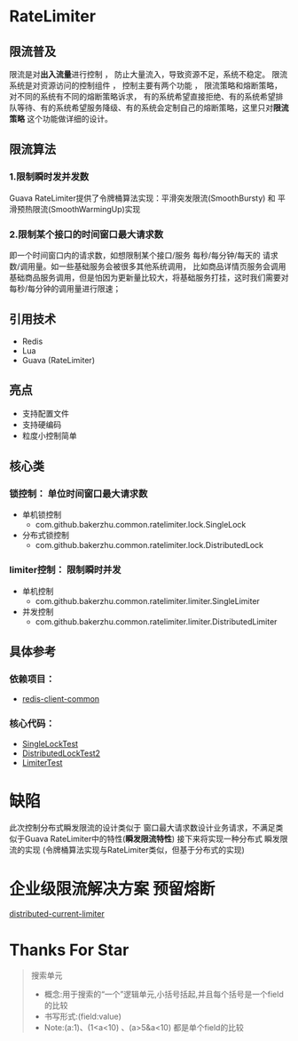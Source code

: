 # RateLimiter

## 限流普及
限流是对**出入流量**进行控制 ， 防止大量流入，导致资源不足，系统不稳定。
限流系统是对资源访问的控制组件 ， 控制主要有两个功能 ， 限流策略和熔断策略，对不同的系统有不同的熔断策略诉求，
有的系统希望直接拒绝、有的系统希望排队等待、有的系统希望服务降级、有的系统会定制自己的熔断策略，这里只对**限流策略** 这个功能做详细的设计。

## 限流算法
### 1.限制瞬时发并发数
Guava RateLimiter提供了令牌桶算法实现：平滑突发限流(SmoothBursty) 和 平滑预热限流(SmoothWarmingUp)实现
### 2.限制某个接口的时间窗口最大请求数
即一个时间窗口内的请求数，如想限制某个接口/服务 每秒/每分钟/每天的 请求数/调用量。如一些基础服务会被很多其他系统调用，
比如商品详情页服务会调用基础商品服务调用，但是怕因为更新量比较大，将基础服务打挂，这时我们需要对每秒/每分钟的调用量进行限速；


## 引用技术
* Redis
* Lua
* Guava (RateLimiter)

## 亮点
* 支持配置文件
* 支持硬编码
* 粒度小控制简单

## 核心类

### 锁控制： 单位时间窗口最大请求数
* 单机锁控制
    * com.github.bakerzhu.common.ratelimiter.lock.SingleLock
* 分布式锁控制
    * com.github.bakerzhu.common.ratelimiter.lock.DistributedLock

### limiter控制： 限制瞬时并发
* 单机控制
    * com.github.bakerzhu.common.ratelimiter.limiter.SingleLimiter
* 并发控制
    * com.github.bakerzhu.common.ratelimiter.limiter.DistributedLimiter



## 具体参考
### 依赖项目：
* [redis-client-common](https://github.com/ZhuBaker/redis-client-common)

### 核心代码：
* [SingleLockTest](https://github.com/ZhuBaker/rate-limiter/blob/master/src/test/java/com/github/bakerzhu/common/lock/SingleLockTest.java)
* [DistributedLockTest2](https://github.com/ZhuBaker/rate-limiter/blob/master/src/test/java/com/github/bakerzhu/common/lock/DistributedLockTest2.java)
* [LimiterTest](https://github.com/ZhuBaker/rate-limiter/blob/master/src/test/java/com/github/bakerzhu/common/limiter/LimiterTest.java)

# 缺陷

此次控制分布式瞬发限流的设计类似于 窗口最大请求数设计业务请求，不满足类似于Guava RateLimiter中的特性(**瞬发限流特性**)
接下来将实现一种分布式 瞬发限流的实现 (令牌桶算法实现与RateLimiter类似，但基于分布式的实现)

# 企业级限流解决方案 预留熔断
[distributed-current-limiter](https://github.com/ZhuBaker/distributed-current-limiter)
# Thanks For Star

> 搜索单元 
> * 概念:用于搜索的“一个”逻辑单元,小括号括起,并且每个括号是一个field的比较
> * 书写形式:(field:value)
> * Note:(a:1)、(1&lt;a&lt;10) 、(a&gt;5&a&lt;10) 都是单个field的比较
